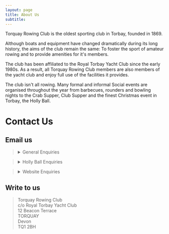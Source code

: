 ```yaml
---
layout: page
title: About Us
subtitle:  
---
```


Torquay Rowing Club is the oldest sporting club in Torbay, founded in 1869.

Although boats and equipment have changed dramatically during its long history, the aims of the club remain the same: To foster the sport of amateur rowing and to provide amenities for it's members.

The club has been affiliated to the Royal Torbay Yacht Club since the early 1980s. As a result, all Torquay Rowing Club members are also members of the yacht club and enjoy full use of the facilities it provides.

The club isn't all rowing. Many formal and informal Social events are organised throughout the year from barbecues, rounders and bowling nights to the Crab Supper, Club Supper and the finest Christmas event in Torbay, the Holly Ball.

# Contact Us

## Email us

> <details>
>   <summary>General Enquiries</summary>
>   <br>
>   <blockquote><a href="mailto:info@torquayrowingclub.co.uk">info@torquayrowingclub.co.uk</a></blockquote>
> </details>  

> <details>
>  <summary>Holly Ball Enquiries</summary>
>  <br>
>  <blockquote><a href="mailto:hollyball@torquayrowingclub.co.uk">hollyball@torquayrowingclub.co.uk</a></blockquote>
> </details>  

> <details>
>   <summary>Website Enquiries</summary>
>   <br>
>   <blockquote><a href="mailto:web@torquayrowingclub.co.uk">web@torquayrowingclub.co.uk</a></blockquote>
> </details>  

## Write to us

> Torquay Rowing Club  
  c/o Royal Torbay Yacht Club  
  12 Beacon Terrace  
  TORQUAY  
  Devon  
> TQ1 2BH
